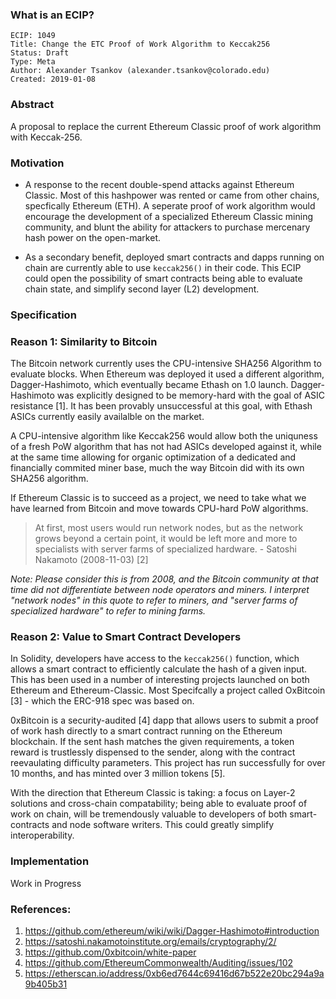 ### What is an ECIP?

    ECIP: 1049
    Title: Change the ETC Proof of Work Algorithm to Keccak256
    Status: Draft
    Type: Meta
    Author: Alexander Tsankov (alexander.tsankov@colorado.edu)
    Created: 2019-01-08

### Abstract
A proposal to replace the current Ethereum Classic proof of work algorithm with Keccak-256.

### Motivation
* A response to the recent double-spend attacks against Ethereum Classic. Most of this hashpower was rented or came from other chains, specfically Ethereum (ETH). A seperate proof of work algorithm would encourage the development of a specialized Ethereum Classic mining community, and blunt the ability for attackers to purchase mercenary hash power on the open-market. 

* As a secondary benefit, deployed smart contracts and dapps running on chain are currently able to use `keccak256()` in their code. This ECIP could open the possibility of smart contracts being able to evaluate chain state, and simplify second layer (L2) development.

### Specification

### Reason 1: Similarity to Bitcoin
The Bitcoin network currently uses the CPU-intensive SHA256 Algorithm to evaluate blocks. When Ethereum was deployed it used a different algorithm, Dagger-Hashimoto, which eventually became Ethash on 1.0 launch. Dagger-Hashimoto was explicitly designed to be memory-hard with the goal of ASIC resistance [1]. It has been provably unsuccessful at this goal, with Ethash ASICs currently easily availalble on the market.

A CPU-intensive algorithm like Keccak256 would allow both the uniquness of a fresh PoW algorithm that has not had ASICs developed against it, while at the same time allowing for organic optimization of a dedicated and financially commited miner base, much the way Bitcoin did with its own SHA256 algorithm.

If Ethereum Classic is to succeed as a project, we need to take what we have learned from Bitcoin and move towards CPU-hard PoW algorithms.

> At first, most users would run network nodes, but as the network grows beyond a certain point, it would be left more and more to specialists with server farms of specialized hardware. - Satoshi Nakamoto (2008-11-03) [2]

*Note: Please consider this is from 2008, and the Bitcoin community at that time did not differentiate between node operators and miners. I interpret "network nodes" in this quote to refer to miners, and "server farms of specialized hardware" to refer to mining farms.*


### Reason 2: Value to Smart Contract Developers
In Solidity, developers have access to the `keccak256()` function, which allows a smart contract to efficiently calculate the hash of a given input. This has been used in a number of interesting projects launched on both Ethereum and Ethereum-Classic. Most Specifcally a project called OxBitcoin [3] - which the ERC-918 spec was based on.

0xBitcoin is a security-audited [4] dapp that allows users to submit a proof of work hash directly to a smart contract running on the Ethereum blockchain. If the sent hash matches the given requirements, a token reward is trustlessly dispensed to the sender, along with the contract reevaulating difficulty parameters. This project has run successfully for over 10 months, and has minted over 3 million tokens [5].

With the direction that Ethereum Classic is taking: a focus on Layer-2 solutions and cross-chain compatability; being able to evaluate proof of work on chain, will be tremendously valuable to developers of both smart-contracts and node software writers. This could greatly simplify interoperability. 

### Implementation

Work in Progress


### References: 

1. https://github.com/ethereum/wiki/wiki/Dagger-Hashimoto#introduction
1. https://satoshi.nakamotoinstitute.org/emails/cryptography/2/
1. https://github.com/0xbitcoin/white-paper
1. https://github.com/EthereumCommonwealth/Auditing/issues/102
1. https://etherscan.io/address/0xb6ed7644c69416d67b522e20bc294a9a9b405b31
